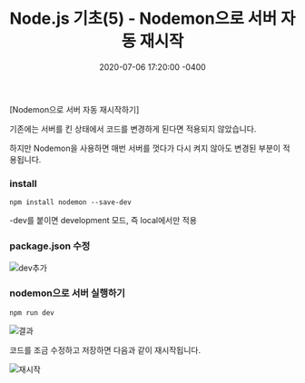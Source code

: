 ﻿---
title: "Node.js 기초(5) -  Nodemon으로 서버 자동 재시작"
date: 2020-07-06 17:20:00 -0400
categories: Study
---

[Nodemon으로 서버 자동 재시작하기]

기존에는 서버를 킨 상태에서 코드를 변경하게 된다면 적용되지 않았습니다.

하지만 Nodemon을 사용하면 매번 서버를 껏다가 다시 켜지 않아도 변경된 부분이 적용됩니다.



### install

```
npm install nodemon --save-dev
```

-dev를 붙이면 development 모드, 즉 local에서만 적용



### package.json 수정

![dev추가](../../assets/images/study/node5/dev추가.PNG)



### nodemon으로 서버 실행하기

```
npm run dev
```

![결과](../../assets/images/study/node5/결과.PNG)

코드를 조금 수정하고 저장하면 다음과 같이 재시작됩니다.

![재시작](../../assets/images/study/node5/재시작.PNG)